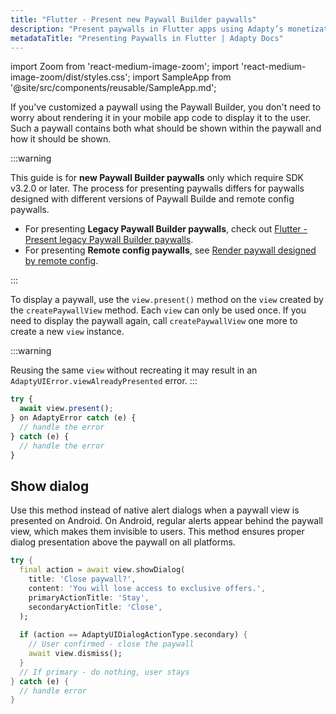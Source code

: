 ```yaml
---
title: "Flutter - Present new Paywall Builder paywalls"
description: "Present paywalls in Flutter apps using Adapty’s monetization features."
metadataTitle: "Presenting Paywalls in Flutter | Adapty Docs"
---
```


import Zoom from 'react-medium-image-zoom';
import 'react-medium-image-zoom/dist/styles.css';
import SampleApp from '@site/src/components/reusable/SampleApp.md'; 

If you've customized a paywall using the Paywall Builder, you don't need to worry about rendering it in your mobile app code to display it to the user. Such a paywall contains both what should be shown within the paywall and how it should be shown.

:::warning

This guide is for **new Paywall Builder paywalls** only which require SDK v3.2.0 or later. The process for presenting paywalls differs for paywalls designed with different versions of Paywall Builde and remote config paywalls.

- For presenting **Legacy Paywall Builder paywalls**, check out [Flutter - Present legacy Paywall Builder paywalls](flutter-present-paywalls-legacy).
- For presenting **Remote config paywalls**, see [Render paywall designed by remote config](present-remote-config-paywalls).

:::

To display a paywall, use the `view.present()` method on the `view` created by the `createPaywallView` method. Each `view` can only be used once. If you need to display the paywall again, call `createPaywallView` one more to create a new `view` instance. 

:::warning

Reusing the same `view` without recreating it may result in an `AdaptyUIError.viewAlreadyPresented` error.
:::

```typescript showLineNumbers title="Flutter"
try {
  await view.present();
} on AdaptyError catch (e) {
  // handle the error
} catch (e) {
  // handle the error
}
```
<SampleApp />

## Show dialog

Use this method instead of native alert dialogs when a paywall view is presented on Android. On Android, regular alerts appear behind the paywall view, which makes them invisible to users. This method ensures proper dialog presentation above the paywall on all platforms.

```dart showLineNumbers title="Flutter"
try {
  final action = await view.showDialog(
    title: 'Close paywall?',
    content: 'You will lose access to exclusive offers.',
    primaryActionTitle: 'Stay',
    secondaryActionTitle: 'Close',
  );
  
  if (action == AdaptyUIDialogActionType.secondary) {
    // User confirmed - close the paywall
    await view.dismiss();
  }
  // If primary - do nothing, user stays
} catch (e) {
  // handle error
}
```
